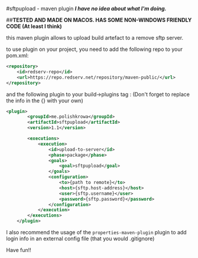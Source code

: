 #sftpupload - maven plugin
***I have no idea about what I'm doing.***

##**TESTED AND MADE ON MACOS. HAS SOME NON-WINDOWS FRIENDLY CODE (At least I think)**

this maven plugin allows to upload build artefact to a remove sftp server.

to use plugin on your project, you need to add the following repo to your pom.xml:

```xml
<repository>
    <id>redserv-repo</id>
    <url>https://repo.redserv.net/repository/maven-public/</url>
</repository>
```
and the following plugin to your build->plugins tag :  (Don't forget to replace the info in the  {} with your own)
```xml
<plugin>
        <groupId>me.polishkrowa</groupId>
        <artifactId>sftpupload</artifactId>
        <version>1.1</version>

        <executions>
            <execution>
                <id>upload-to-server</id>
                <phase>package</phase>
                <goals>
                    <goal>sftpupload</goal>
                </goals>
                <configuration>
                    <to>{path to remote}</to>
                    <host>{sftp.host-address}</host>
                    <user>{sftp.username}</user>
                    <password>{sftp.password}</password>
                </configuration>
            </execution>
        </executions>
    </plugin>
```

I also recommend the usage of the `properties-maven-plugin` plugin to add login info in an external config file (that you would .gitignore)

Have fun!!

